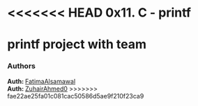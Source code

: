 <<<<<<< HEAD
0x11. C - printf
=======
<h1> printf project with team </h1>

<h3>Authors</h3>
<strong>Auth: </strong><a href="https://github.com/FatimaAlsamawal">FatimaAlsamawal</a>
<br>
<strong>Auth: </strong><a href="https://github.com/ZuhairAhmed0">ZuhairAhmed0</a>
>>>>>>> fae22ae25fa01c081cac50586d5ae9f210f23ca9
